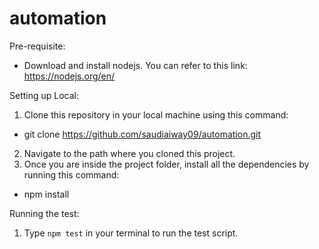 # automation

Pre-requisite:
 - Download and install nodejs. You can refer to this link: https://nodejs.org/en/

Setting up Local:
 1. Clone this repository in your local machine using this command:
  - git clone https://github.com/saudiaiway09/automation.git
 2. Navigate to the path where you cloned this project.
 3. Once you are inside the project folder, install all the dependencies by running this command:
  - npm install

Running the test:
1. Type `npm test` in your terminal to run the test script.
